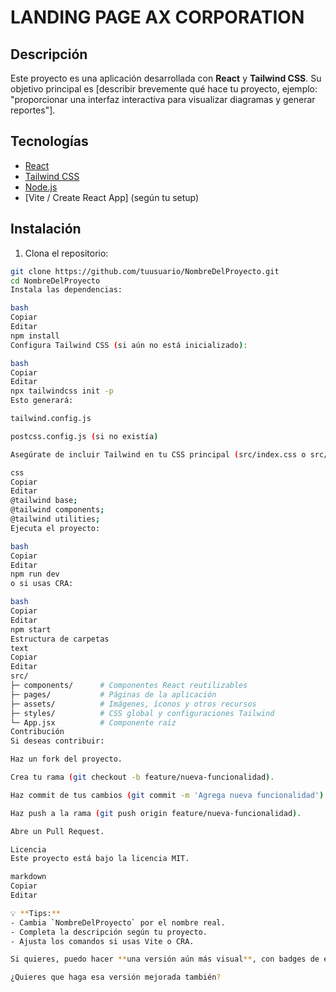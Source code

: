 # LANDING PAGE AX CORPORATION

## Descripción
Este proyecto es una aplicación desarrollada con **React** y **Tailwind CSS**. Su objetivo principal es [describir brevemente qué hace tu proyecto, ejemplo: "proporcionar una interfaz interactiva para visualizar diagramas y generar reportes"].  

## Tecnologías
- [React](https://reactjs.org/)  
- [Tailwind CSS](https://tailwindcss.com/)  
- [Node.js](https://nodejs.org/)  
- [Vite / Create React App] (según tu setup)  

## Instalación

1. Clona el repositorio:
```bash
git clone https://github.com/tuusuario/NombreDelProyecto.git
cd NombreDelProyecto
Instala las dependencias:

bash
Copiar
Editar
npm install
Configura Tailwind CSS (si aún no está inicializado):

bash
Copiar
Editar
npx tailwindcss init -p
Esto generará:

tailwind.config.js

postcss.config.js (si no existía)

Asegúrate de incluir Tailwind en tu CSS principal (src/index.css o src/globals.css):

css
Copiar
Editar
@tailwind base;
@tailwind components;
@tailwind utilities;
Ejecuta el proyecto:

bash
Copiar
Editar
npm run dev
o si usas CRA:

bash
Copiar
Editar
npm start
Estructura de carpetas
text
Copiar
Editar
src/
├─ components/      # Componentes React reutilizables
├─ pages/           # Páginas de la aplicación
├─ assets/          # Imágenes, íconos y otros recursos
├─ styles/          # CSS global y configuraciones Tailwind
└─ App.jsx          # Componente raíz
Contribución
Si deseas contribuir:

Haz un fork del proyecto.

Crea tu rama (git checkout -b feature/nueva-funcionalidad).

Haz commit de tus cambios (git commit -m 'Agrega nueva funcionalidad').

Haz push a la rama (git push origin feature/nueva-funcionalidad).

Abre un Pull Request.

Licencia
Este proyecto está bajo la licencia MIT.

markdown
Copiar
Editar

💡 **Tips:**  
- Cambia `NombreDelProyecto` por el nombre real.  
- Completa la descripción según tu proyecto.  
- Ajusta los comandos si usas Vite o CRA.  

Si quieres, puedo hacer **una versión aún más visual**, con badges de estado, instalación rápida y ejemplo de uso de Tailwind, para que tu `README` quede más profesional.  

¿Quieres que haga esa versión mejorada también?
